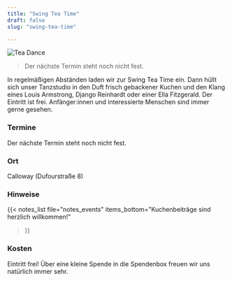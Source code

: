 ```yaml
---
title: "Swing Tea Time"
draft: false
slug: "swing-tea-time"

---
```


![Tea Dance](../slider_tea_dance.png)

> Der nächste Termin steht noch nicht fest.

In regelmäßigen Abständen laden wir zur Swing Tea Time ein. Dann hüllt sich unser Tanzstudio in den Duft frisch gebackener Kuchen und den Klang eines Louis Armstrong, Django Reinhardt oder einer Ella Fitzgerald. Der Eintritt ist frei. Anfänger:innen und interessierte Menschen sind immer gerne gesehen. 

### Termine
Der nächste Termin steht noch nicht fest.

### Ort
Calloway (Dufourstraße 8)

### Hinweise
{{< notes_list file="notes_events"
items_bottom="Kuchenbeiträge sind herzlich willkommen!"
>}}

### Kosten
Eintritt frei! Über eine kleine Spende in die Spendenbox freuen wir uns natürlich immer sehr.
